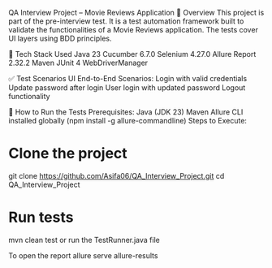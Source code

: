 QA Interview Project – Movie Reviews Application
📌 Overview
This project is part of the pre-interview test. It is a test automation framework built to validate the functionalities of a Movie Reviews application. The tests cover UI layers using BDD principles.

🚀 Tech Stack Used
Java 23
Cucumber 6.7.0
Selenium 4.27.0
Allure Report 2.32.2
Maven
JUnit 4
WebDriverManager

✅ Test Scenarios
UI End-to-End Scenarios:
Login with valid credentials
Update password after login
User login with updated password
Logout functionality

🧪 How to Run the Tests
Prerequisites:
Java (JDK 23)
Maven
Allure CLI installed globally (npm install -g allure-commandline)
Steps to Execute:
# Clone the project
git clone https://github.com/Asifa06/QA_Interview_Project.git
cd QA_Interview_Project

# Run tests
mvn clean test
or run the TestRunner.java file

To open the report allure serve allure-results 
